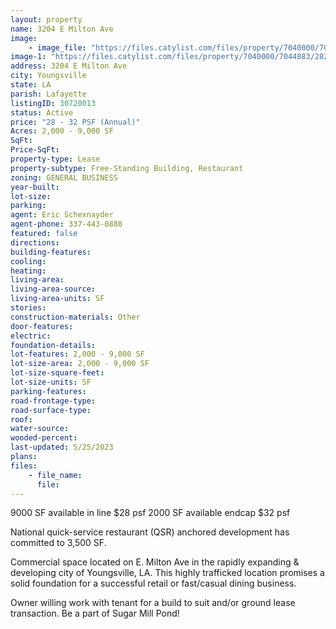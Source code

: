 ```yaml
---
layout: property
name: 3204 E Milton Ave
image:
    - image_file: "https://files.catylist.com/files/property/7040000/7044883/28077918_Aerial_2.jpg"
image-1: "https://files.catylist.com/files/property/7040000/7044883/28206628_Screenshot_2023_05_25_at_4.11.44_PM.png"
address: 3204 E Milton Ave
city: Youngsville
state: LA
parish: Lafayette
listingID: 30720013
status: Active
price: "28 - 32 PSF (Annual)"
Acres: 2,000 - 9,000 SF
SqFt:
Price-SqFt:
property-type: Lease
property-subtype: Free-Standing Building, Restaurant
zoning: GENERAL BUSINESS
year-built:
lot-size:
parking:
agent: Eric Schexnayder
agent-phone: 337-443-0880
featured: false
directions:
building-features:
cooling:
heating:
living-area:
living-area-source:
living-area-units: SF
stories:
construction-materials: Other
door-features:
electric:
foundation-details:
lot-features: 2,000 - 9,000 SF
lot-size-area: 2,000 - 9,000 SF
lot-size-square-feet:
lot-size-units: SF
parking-features:
road-frontage-type:
road-surface-type:
roof:
water-source:
wooded-percent:
last-updated: 5/25/2023
plans:
files:
    - file_name:
      file:
---
```

9000 SF available in line $28 psf2000 SF available endcap $32 psfNational quick-service restaurant (QSR) anchored development has committed to 3,500 SF.Commercial space located on E. Milton Ave in the rapidly expanding &amp; developing city of Youngsville, LA. This highly trafficked location promises a solid foundation for a successful retail or fast/casual dining business. Owner willing work with tenant for a build to suit and/or ground lease transaction. Be a part of Sugar Mill Pond!
